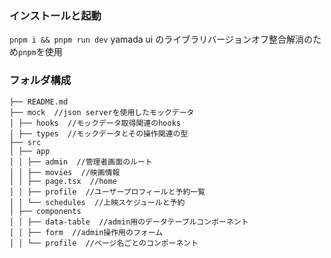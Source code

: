 ### インストールと起動

`pnpm i && pnpm run dev`
yamada ui のライブラリバージョンオフ整合解消のため`pnpm`を使用

### フォルダ構成

```
├── README.md
├── mock  //json serverを使用したモックデータ
│ ├── hooks  //モックデータ取得関連のhooks
│ ├── types  //モックデータとその操作関連の型
├── src
│ ├── app
│ │ ├── admin  //管理者画面のルート
│ │ ├── movies  //映画情報
│ │ ├── page.tsx  //home
│ │ ├── profile  //ユーザープロフィールと予約一覧
│ │ └── schedules  //上映スケジュールと予約
│ ├── components
│ │ ├── data-table  //admin用のデータテーブルコンポーネント
│ │ ├── form  //admin操作用のフォーム
│ │ └── profile  //ページ名ごとのコンポーネント
```
